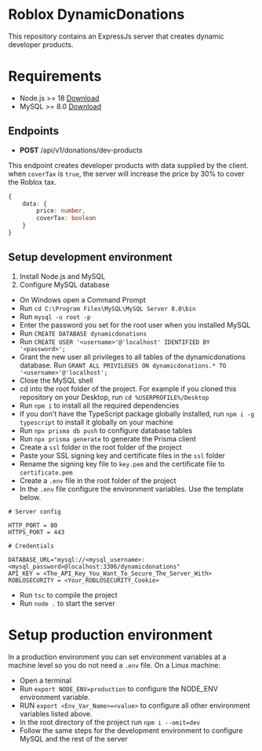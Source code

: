 # Roblox DynamicDonations

This repository contains an ExpressJs server that creates dynamic developer products.

# Requirements
- Node.js >= 18 [Download](https://nodejs.org/en)
- MySQL >= 8.0 [Download](https://dev.mysql.com/downloads/mysql/)

## Endpoints
- **POST** /api/v1/donations/dev-products

This endpoint creates developer products with data supplied by the client. when `coverTax` is `true`, the server will increase the price by 30% to cover the Roblox tax.


```ts
{
    data: {
        price: number,
        coverTax: boolean
    }
}
```

## Setup development environment

1. Install Node.js and MySQL
2. Configure MySQL database

- On Windows open a Command Prompt
- Run `cd C:\Program Files\MySQL\MySQL Server 8.0\bin`
- Run `mysql -u root -p`
- Enter the password you set for the root user when you installed MySQL
- Run `CREATE DATABASE dynamicdonations`
- Run `CREATE USER '<username>'@'localhost' IDENTIFIED BY '<password>';`
- Grant the new user all privileges to all tables of the dynamicdonations database. Run `GRANT ALL PRIVILEGES ON dynamicdonations.* TO '<username>'@'localhost';`
- Close the MySQL shell
- cd into the root folder of the project. For example if you cloned this repository on your Desktop, run `cd %USERPROFILE%/Desktop`
- Run `npm i` to install all the required dependencies
- If you don't have the TypeScript package globally installed, run `npm i -g typescript` to install it globally on your machine
- Run `npx prisma db push` to configure database tables
- Run `npx prisma generate` to generate the Prisma client
- Create a `ssl` folder in the root folder of the project
- Paste your SSL signing key and certificate files in the `ssl` folder
- Rename the signing key file to `key.pem` and the certificate file to `certificate.pem`
- Create a `.env` file in the root folder of the project
- In the `.env` file configure the environment variables. Use the template below.
```
# Server config

HTTP_PORT = 80
HTTPS_PORT = 443

# Credentials

DATABASE_URL="mysql://<mysql_username>:<mysql_password>@localhost:3306/dynamicdonations"
API_KEY = <The_API_Key_You_Want_To_Secure_The_Server_With>
ROBLOSECURITY = <Your_ROBLOSECURITY_Cookie>
```
- Run `tsc` to compile the project
- Run `node .` to start the server

# Setup production environment

In a production environment you can set environment variables at a machine level so you do not need a `.env` file.
On a Linux machine:
- Open a terminal
- Run `export NODE_ENV=production` to configure the NODE_ENV environment variable.
- RUN `export <Env_Var_Name>=<value>` to configure all other environment variables listed above.
- In the root directory of the project run `npm i --omit=dev`
- Follow the same steps for the development environment to configure MySQL and the rest of the server